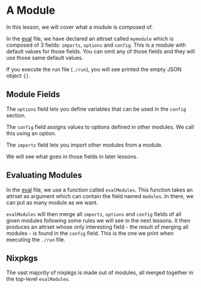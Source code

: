 # A Module

In this lesson, we will cover what a module is composed of.

In the [eval][eval] file, we have declared an attrset called `mymodule` which is composed of 3
fields: `imports`, `options` and `config`. This is a module with default values for those fields.
You can omit any of those fields and they will use those same default values.

[//]: # (./eval.nix)

If you execute the run file (`./run`), you will see printed the empty JSON object `{}`.

[eval]: ./eval.nix

## Module Fields

The `options` field lets you define variables that can be used in the `config` section.

The `config` field assigns values to options defined in other modules. We call this using an option.

The `imports` field lets you import other modules from a module.

We will see what goes in those fields in later lessons.

## Evaluating Modules

In the [eval][eval] file, we use a function called `evalModules`. This function takes an attrset as
argument which can contain the field named `modules`. In there, we can put as many module as we
want.

`evalModules` will then merge all `imports`, `options` and `config` fields of all given modules
following some rules we will see in the next lessons. It then produces an attrset whose only
interesting field - the result of merging all modules - is found in the `config` field. This is the
one we print when executing the `./run` file.

## Nixpkgs

The vast majority of nixpkgs is made out of modules, all merged together in the top-level
`evalModules`.
